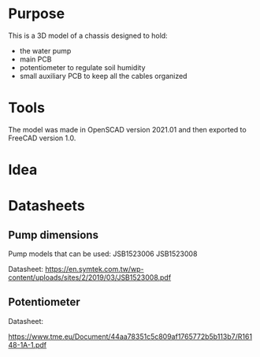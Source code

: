 # Purpose

This is a 3D model of a chassis designed to hold:
* the water pump
* main PCB
* potentiometer to regulate soil humidity
* small auxiliary PCB to keep all the cables organized

# Tools

The model was made in OpenSCAD version 2021.01 and then exported to FreeCAD version 1.0.

# Idea

# Datasheets

## Pump dimensions

Pump models that can be used:
JSB1523006
JSB1523008

Datasheet:
https://en.symtek.com.tw/wp-content/uploads/sites/2/2019/03/JSB1523008.pdf

## Potentiometer

Datasheet:


https://www.tme.eu/Document/44aa78351c5c809af1765772b5b113b7/R16148-1A-1.pdf